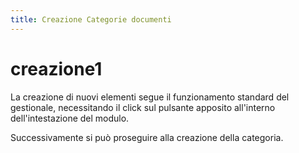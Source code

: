 ```yaml
---
title: Creazione Categorie documenti
---
```


# creazione1

La creazione di nuovi elementi segue il funzionamento standard del gestionale, necessitando il click sul pulsante apposito all'interno dell'intestazione del modulo.

Successivamente si può proseguire alla creazione della categoria.

